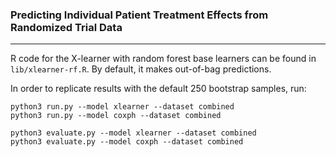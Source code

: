 ### Predicting Individual Patient Treatment Effects from Randomized Trial Data

---

R code for the X-learner with random forest base learners can be found in
`lib/xlearner-rf.R`. By default, it makes out-of-bag predictions.

In order to replicate results with the default 250 bootstrap samples, run:

```
python3 run.py --model xlearner --dataset combined
python3 run.py --model coxph --dataset combined

python3 evaluate.py --model xlearner --dataset combined
python3 evaluate.py --model coxph --dataset combined
```

